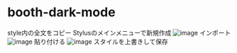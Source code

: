 # booth-dark-mode
style内の全文をコピー
Stylusのメインメニューで新規作成
![image](https://github.com/user-attachments/assets/572ce05c-eac9-4fd6-899e-14e93a8bf1e6)
インポート
![image](https://github.com/user-attachments/assets/b59e5f2f-db6a-4573-a2bf-9004c03eacae)
貼り付ける
![image](https://github.com/user-attachments/assets/d564a345-36b4-43c6-9324-77f6922051a6)
スタイルを上書きして保存
